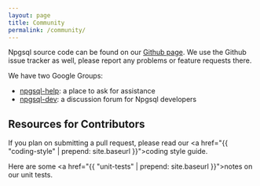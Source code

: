 ```yaml
---
layout: page
title: Community
permalink: /community/
---
```

Npgsql source code can be found on our <a href="http://www.github.com/npgsql/npgsql">Github page</a>.
We use the Github issue tracker as well, please report any problems or feature requests there.

We have two Google Groups:

* <a href="https://groups.google.com/forum/#!forum/npgsql-help">npgsql-help</a>: a place to ask for assistance
* <a href="https://groups.google.com/forum/#!forum/npgsql-dev">npgsql-dev</a>: a discussion forum for Npgsql developers

## Resources for Contributors

If you plan on submitting a pull request, please read our <a href="{{ "coding-style" | prepend: site.baseurl }}">coding
style guide</a>.

Here are some <a href="{{ "unit-tests" | prepend: site.baseurl }}">notes on our unit tests</a>.

